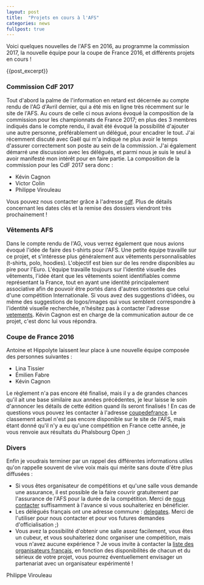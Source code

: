 ```yaml
---
layout: post
title:  "Projets en cours à l'AFS"
categories: news
fullpost: true
---
```



Voici quelques nouvelles de l'AFS en 2016, au programme la commission 2017, la nouvelle équipe pour la coupe de France 2016, et différents projets en cours !

{{post_excerpt}}

### Commission CdF 2017

Tout d'abord la palme de l'information en retard est décernée au compte rendu de l'AG d'Avril dernier, qui a été mis en ligne très récemment sur le site de l'AFS.
Au cours de celle ci nous avions évoqué la composition de la commission pour les championnats de France 2017; en plus des 3 membres indiqués dans le compte rendu, il avait été évoqué la possibilité d'ajouter une autre personne, préférablement un délégué, pour encadrer le tout.
J'ai récemment discuté avec Gaël qui m'a indiqué ne plus avoir le temps d'assurer correctement son poste au sein de la commission. J'ai également démarré une discussion avec les délégués, et parmi nous je suis le seul à avoir manifesté mon intérêt pour en faire partie.
La composition de la commission pour les CdF 2017 sera donc :

* Kévin Cagnon
* Victor Colin
* Philippe Virouleau

Vous pouvez nous contacter grâce à l'adresse [cdf](mailto:cdf@speedcubingfrance.org).
Plus de détails concernant les dates clés et la remise des dossiers viendront très prochainement !

### Vêtements AFS
Dans le compte rendu de l'AG, vous verrez également que nous avions évoqué l'idée de faire des t-shirts pour l'AFS.
Une petite équipe travaille sur ce projet, et s'intéresse plus généralement aux vêtements personnalisables (t-shirts, polo, hoodies). L'objectif est bien sur de les rendre disponibles au pire pour l'Euro.
L'équipe travaille toujours sur l'identité visuelle des vêtements, l'idée étant que les vêtements soient identifiables comme représentant la France, tout en ayant une identité principalement associative afin de pouvoir être portés dans d'autres contextes que celui d'une compétition Internationale.
Si vous avez des suggestions d'idées, ou même des suggestions de logos/images qui vous semblent correspondre à l'identité visuelle recherchée, n'hésitez pas à contacter l'adresse [vetements](mailto:vetements@speedcubingfrance.org).
Kévin Cagnon est en charge de la communication autour de ce projet, c'est donc lui vous répondra.


### Coupe de France 2016

Antoine et Hippolyte laissent leur place à une nouvelle équipe composée des personnes suivantes :

* Lina Tissier
* Émilien Fabre
* Kévin Cagnon

Le règlement n'a pas encore été finalisé, mais il y a de grandes chances qu'il ait une base similaire aux années précédentes, je leur laisse le soin d'annoncer les détails de cette édition quand ils seront finalisés !
En cas de questions vous pouvez les contacter à l'adresse [coupedefrance](mailto:coupedefrance@speedcubingfrance.org).
Le classement actuel n'est pas encore disponible sur le site de l'AFS, mais étant donné qu'il n'y a eu qu'une compétition en France cette année, je vous renvoie aux résultats du Phalsbourg Open ;)

### Divers

Enfin je voudrais terminer par un rappel des différentes informations utiles qu'on rappelle souvent de vive voix mais qui mérite sans doute d'être plus diffusées :

* Si vous êtes organisateur de compétitions et qu'une salle vous demande une assurance, il est possible de la faire couvrir gratuitement par l'assurance de l'AFS pour la durée de la compétition. Merci de [nous contacter](contact@speedcubingfrance.org) suffisamment à l'avance si vous souhaiteriez en bénéficier.
* Les délégués français ont une adresse commune : [delegates](mailto:delegates@speedcubingfrance.org). Merci de l'utiliser pour nous contacter et pour vos futures demandes d'officialisation ;)
* Vous avez la possibilité d'obtenir une salle assez facilement, vous êtes un cubeur, et vous souhaiteriez donc organiser une compétition, mais vous n'avez aucune expérience ? Je vous invite à contacter la [liste des organisateurs français](orga@speedcubingfrance.org), en fonction des disponibilités de chacun et du sérieux de votre projet, vous pourrez éventuellement envisager un partenariat avec un organisateur expérimenté !

Philippe Virouleau

